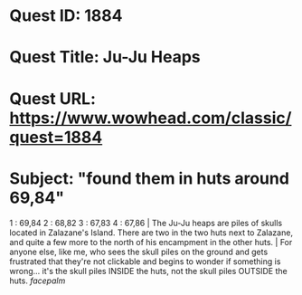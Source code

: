 # Quest ID: 1884
# Quest Title: Ju-Ju Heaps
# Quest URL: https://www.wowhead.com/classic/quest=1884
# Subject: "found them in huts around 69,84"
1 : 69,84
2 : 68,82
3 : 67,83
4 : 67,86 | The Ju-Ju heaps are piles of skulls located in Zalazane's Island. There are two in the two huts next to Zalazane, and quite a few more to the north of his encampment in the other huts. | For anyone else, like me, who sees the skull piles on the ground and gets frustrated that they're not clickable and begins to wonder if something is wrong... it's the skull piles INSIDE the huts, not the skull piles OUTSIDE the huts. *facepalm*